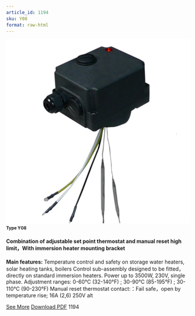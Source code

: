 ```yaml
---
article_id: 1194
sku: Y08
format: raw-html
---
```

 <!--  <span class="tag-top">New</span> --> 
 <img src="../new-images/Y08.jpg" class="card-imgs mb-2">
 <small class="text-grey mb-2"><b>Type Y08</b> </small>
 <h4>Combination of adjustable set point thermostat and manual reset high limit&#xFF0C;With immersion heater mounting bracket</h4>
 <p><b>Main features:</b> Temperature control and safety on storage water heaters, solar heating tanks, boilers
 Control sub-assembly designed to be fitted&#xFF0C; directly on standard immersion heaters. Power up to 3500W, 230V, single phase. Adjustment ranges: 0-60&#xB0;C (32-140&#xB0;F) ; 30-90&#xB0;C (85-195&#xB0;F) ; 30-110&#xB0;C (90-230&#xB0;F)
 Manual reset thermostat contact:&#xFF1A;Fail safe&#xFF0C;open by temperature rise; 16A (2,6) 250V alt</p>
 <div class="btns">
 <a href="../en/y08.html" class="btn-red">See More</a>
 <a href="../en/pdf/Y08-EN-20150717.pdf" target="_blank" class="btn-red">Download PDF</a>
 <!-- <a href="javascript:void(0);" class="access-link"> Access full catalogue <i class="fa fa-external-link" aria-hidden="true"></i> </a> -->
 <span class="number-btn">1194</span>
 </div>
 